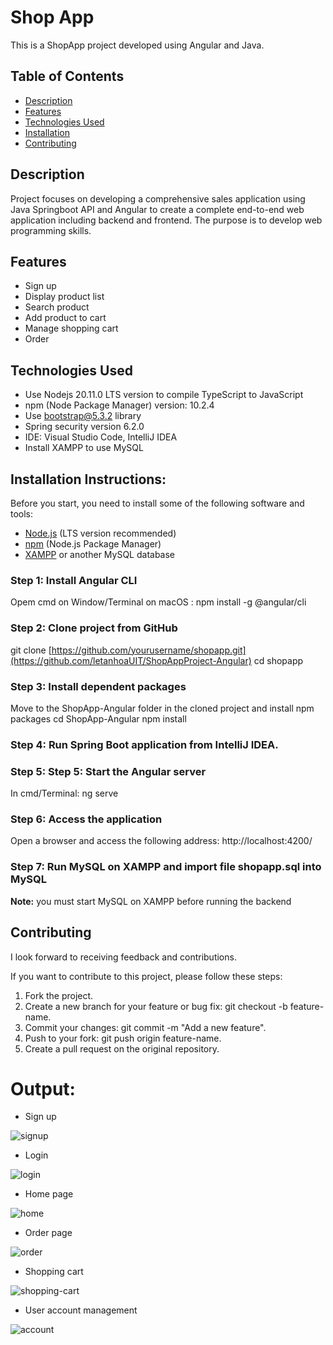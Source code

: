 # Shop App

This is a ShopApp project developed using Angular and Java.

## Table of Contents

- [Description](#description)
- [Features](#features)
- [Technologies Used](#technologies-used)
- [Installation](#installation)
- [Contributing](#contributing)

## Description

Project focuses on developing a comprehensive sales application using Java Springboot API and Angular to create a complete end-to-end web application including backend and frontend.
The purpose is to develop web programming skills.

## Features

- Sign up
- Display product list
- Search product
- Add product to cart
- Manage shopping cart
- Order

## Technologies Used

- Use Nodejs 20.11.0 LTS version to compile TypeScript to JavaScript
- npm (Node Package Manager) version: 10.2.4
- Use bootstrap@5.3.2 library
- Spring security version 6.2.0 
- IDE: Visual Studio Code, IntelliJ IDEA
- Install XAMPP to use MySQL
  
## Installation Instructions:

Before you start, you need to install some of the following software and tools:

- [Node.js](https://nodejs.org/) (LTS version recommended)
- [npm](https://www.npmjs.com/) (Node.js Package Manager)
- [XAMPP](https://www.apachefriends.org/index.html) or another MySQL database

### Step 1: Install Angular CLI

Opem cmd on Window/Terminal on macOS : npm install -g @angular/cli

### Step 2: Clone project from GitHub

git clone [https://github.com/yourusername/shopapp.git](https://github.com/letanhoaUIT/ShopAppProject-Angular)
cd shopapp

### Step 3: Install dependent packages

Move to the ShopApp-Angular folder in the cloned project and install npm packages
cd ShopApp-Angular
npm install

### Step 4: Run Spring Boot application from IntelliJ IDEA.

### Step 5: Step 5: Start the Angular server

In cmd/Terminal: ng serve

### Step 6: Access the application

Open a browser and access the following address:  http://localhost:4200/

### Step 7: Run MySQL on XAMPP and import file shopapp.sql into MySQL 



**Note:** you must start MySQL on XAMPP before running the backend

## Contributing

I look forward to receiving feedback and contributions.

If you want to contribute to this project, please follow these steps:

1. Fork the project.
2. Create a new branch for your feature or bug fix: git checkout -b feature-name.
3. Commit your changes: git commit -m "Add a new feature".
4. Push to your fork: git push origin feature-name.
5. Create a pull request on the original repository.



# Output:
- Sign up
               
![signup](https://github.com/letanhoaUIT/ShopAppProject-Angular/blob/main/images/sign-up.png)
- Login
                   
![login](https://github.com/letanhoaUIT/ShopAppProject-Angular/blob/main/images/login.png)
- Home page
                         
![home](https://github.com/letanhoaUIT/ShopAppProject-Angular/blob/main/images/home.png)

- Order page
                  
![order](https://github.com/letanhoaUIT/ShopAppProject-Angular/blob/main/images/order.png)
- Shopping cart
              
![shopping-cart](https://github.com/letanhoaUIT/ShopAppProject-Angular/blob/main/images/shopping%20cart.png)
- User account management
  
![account](https://github.com/letanhoaUIT/ShopAppProject-Angular/blob/main/images/user%20account.png)



